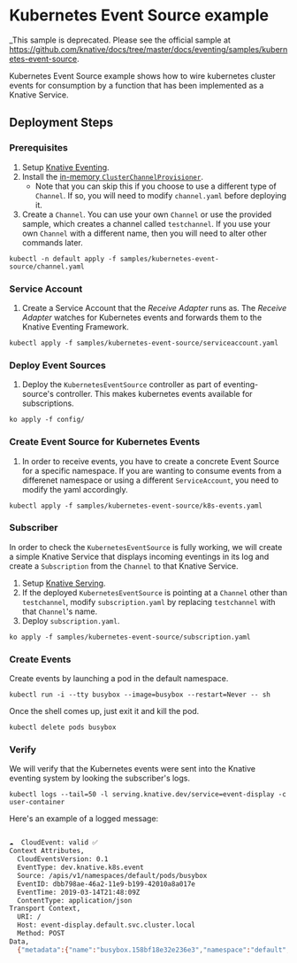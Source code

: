 # Kubernetes Event Source example

_This sample is deprecated. Please see the official sample at
https://github.com/knative/docs/tree/master/docs/eventing/samples/kubernetes-event-source.

Kubernetes Event Source example shows how to wire kubernetes cluster events for
consumption by a function that has been implemented as a Knative Service.

## Deployment Steps

### Prerequisites

1. Setup
   [Knative Eventing](https://github.com/knative/docs/tree/master/eventing).
1. Install the
   [in-memory `ClusterChannelProvisioner`](https://github.com/knative/eventing/tree/master/config/provisioners/in-memory-channel).
   - Note that you can skip this if you choose to use a different type of
     `Channel`. If so, you will need to modify `channel.yaml` before deploying
     it.
1. Create a `Channel`. You can use your own `Channel` or use the provided
   sample, which creates a channel called `testchannel`. If you use your own
   `Channel` with a different name, then you will need to alter other commands
   later.

```shell
kubectl -n default apply -f samples/kubernetes-event-source/channel.yaml
```

### Service Account

1. Create a Service Account that the _Receive Adapter_ runs as. The _Receive
   Adapter_ watches for Kubernetes events and forwards them to the Knative
   Eventing Framework.

```shell
kubectl apply -f samples/kubernetes-event-source/serviceaccount.yaml
```

### Deploy Event Sources

1. Deploy the `KubernetesEventSource` controller as part of eventing-source's
   controller. This makes kubernetes events available for subscriptions.

```shell
ko apply -f config/
```

### Create Event Source for Kubernetes Events

1. In order to receive events, you have to create a concrete Event Source for a
   specific namespace. If you are wanting to consume events from a differenet
   namespace or using a different `ServiceAccount`, you need to modify the yaml
   accordingly.

```shell
kubectl apply -f samples/kubernetes-event-source/k8s-events.yaml
```

### Subscriber

In order to check the `KubernetesEventSource` is fully working, we will create a
simple Knative Service that displays incoming eventings in its log and create a
`Subscription` from the `Channel` to that Knative Service.

1. Setup [Knative Serving](https://github.com/knative/docs/tree/master/serving).
1. If the deployed `KubernetesEventSource` is pointing at a `Channel` other than
   `testchannel`, modify `subscription.yaml` by replacing `testchannel` with
   that `Channel`'s name.
1. Deploy `subscription.yaml`.

```shell
ko apply -f samples/kubernetes-event-source/subscription.yaml
```

### Create Events

Create events by launching a pod in the default namespace.

```shell
kubectl run -i --tty busybox --image=busybox --restart=Never -- sh
```

Once the shell comes up, just exit it and kill the pod.

```shell
kubectl delete pods busybox
```

### Verify

We will verify that the Kubernetes events were sent into the Knative eventing
system by looking the subscriber's logs.

```shell
kubectl logs --tail=50 -l serving.knative.dev/service=event-display -c user-container
```

Here's an example of a logged message:

```bash

☁  CloudEvent: valid ✅
Context Attributes,
  CloudEventsVersion: 0.1
  EventType: dev.knative.k8s.event
  Source: /apis/v1/namespaces/default/pods/busybox
  EventID: dbb798ae-46a2-11e9-b199-42010a8a017e
  EventTime: 2019-03-14T21:48:09Z
  ContentType: application/json
Transport Context,
  URI: /
  Host: event-display.default.svc.cluster.local
  Method: POST
Data,
  {"metadata":{"name":"busybox.158bf18e32e236e3","namespace":"default","selfLink":"/api/v1/namespaces/default/events/busybox.158bf18e32e236e3","uid":"dbb798ae-46a2-11e9-b199-42010a8a017e","resourceVersion":"298237","creationTimestamp":"2019-03-14T21:48:09Z"},"involvedObject":{"kind":"Pod","namespace":"default","name":"busybox","uid":"dabf6cbe-46a2-11e9-b199-42010a8a017e","apiVersion":"v1","resourceVersion":"11083989","fieldPath":"spec.containers{busybox}"},"reason":"Started","message":"Started container","source":{"component":"kubelet","host":"gke-knative-auto-cluster-default-pool-23c23c4f-0drf"},"firstTimestamp":"2019-03-14T21:48:09Z","lastTimestamp":"2019-03-14T21:48:09Z","count":1,"type":"Normal","eventTime":null,"reportingComponent":"","reportingInstance":""}
```
